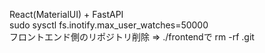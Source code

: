 React(MaterialUI) + FastAPI<br>
sudo sysctl fs.inotify.max_user_watches=50000<br>
フロントエンド側のリポジトリ削除 => ./frontendで rm -rf .git<br>
